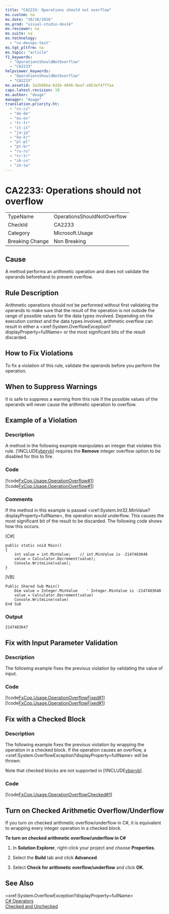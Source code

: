```yaml
---
title: "CA2233: Operations should not overflow"
ms.custom: na
ms.date: "10/10/2016"
ms.prod: "visual-studio-dev14"
ms.reviewer: na
ms.suite: na
ms.technology: 
  - "vs-devops-test"
ms.tgt_pltfrm: na
ms.topic: "article"
f1_keywords: 
  - "OperationsShouldNotOverflow"
  - "CA2233"
helpviewer_keywords: 
  - "OperationsShouldNotOverflow"
  - "CA2233"
ms.assetid: 3a2b06ba-6d1b-4666-9eaf-e053ef47ffaa
caps.latest.revision: 19
ms.author: "douge"
manager: "douge"
translation.priority.ht: 
  - "cs-cz"
  - "de-de"
  - "es-es"
  - "fr-fr"
  - "it-it"
  - "ja-jp"
  - "ko-kr"
  - "pl-pl"
  - "pt-br"
  - "ru-ru"
  - "tr-tr"
  - "zh-cn"
  - "zh-tw"
---
```

# CA2233: Operations should not overflow
|||  
|-|-|  
|TypeName|OperationsShouldNotOverflow|  
|CheckId|CA2233|  
|Category|Microsoft.Usage|  
|Breaking Change|Non Breaking|  
  
## Cause  
 A method performs an arithmetic operation and does not validate the operands beforehand to prevent overflow.  
  
## Rule Description  
 Arithmetic operations should not be performed without first validating the operands to make sure that the result of the operation is not outside the range of possible values for the data types involved. Depending on the execution context and the data types involved, arithmetic overflow can result in either a \<xref:System.OverflowException?displayProperty=fullName> or the most significant bits of the result discarded.  
  
## How to Fix Violations  
 To fix a violation of this rule, validate the operands before you perform the operation.  
  
## When to Suppress Warnings  
 It is safe to suppress a warning from this rule if the possible values of the operands will never cause the arithmetic operation to overflow.  
  
## Example of a Violation  
  
### Description  
 A method in the following example manipulates an integer that violates this rule. [!INCLUDE[vbprvb](../codequality/includes/vbprvb_md.md)] requires the **Remove** integer overflow option to be disabled for this to fire.  
  
### Code  
 [!code[FxCop.Usage.OperationOverflow#1](../codequality/codesnippet/VisualBasic/ca2233--operations-should-not-overflow_1.vb)]
[!code[FxCop.Usage.OperationOverflow#1](../codequality/codesnippet/CSharp/ca2233--operations-should-not-overflow_1.cs)]  
  
### Comments  
 If the method in this example is passed \<xref:System.Int32.MinValue?displayProperty=fullName>, the operation would underflow. This causes the most significant bit of the result to be discarded. The following code shows how this occurs.  
  
 [C#]  
  
```  
public static void Main()  
{  
    int value = int.MinValue;    // int.MinValue is -2147483648   
    value = Calculator.Decrement(value);   
    Console.WriteLine(value);  
}  
```  
  
 [VB]  
  
```  
Public Shared Sub Main()       
    Dim value = Integer.MinValue    ' Integer.MinValue is -2147483648   
    value = Calculator.Decrement(value)   
    Console.WriteLine(value)   
End Sub  
```  
  
### Output  
  
```  
2147483647  
```  
  
## Fix with Input Parameter Validation  
  
### Description  
 The following example fixes the previous violation by validating the value of input.  
  
### Code  
 [!code[FxCop.Usage.OperationOverflowFixed#1](../codequality/codesnippet/CSharp/ca2233--operations-should-not-overflow_2.cs)]
[!code[FxCop.Usage.OperationOverflowFixed#1](../codequality/codesnippet/VisualBasic/ca2233--operations-should-not-overflow_2.vb)]  
  
## Fix with a Checked Block  
  
### Description  
 The following example fixes the previous violation by wrapping the operation in a checked block. If the operation causes an overflow, a \<xref:System.OverflowException?displayProperty=fullName> will be thrown.  
  
 Note that checked blocks are not supported in [!INCLUDE[vbprvb](../codequality/includes/vbprvb_md.md)].  
  
### Code  
 [!code[FxCop.Usage.OperationOverflowChecked#1](../codequality/codesnippet/CSharp/ca2233--operations-should-not-overflow_3.cs)]  
  
## Turn on Checked Arithmetic Overflow/Underflow  
 If you turn on checked arithmetic overflow/underflow in C#, it is equivalent to wrapping every integer operation in a checked block.  
  
 **To turn on checked arithmetic overflow/underflow in C#**  
  
1.  In **Solution Explorer**, right-click your project and choose **Properties**.  
  
2.  Select the **Build** tab and click **Advanced**.  
  
3.  Select **Check for arithmetic overflow/underflow** and click **OK**.  
  
## See Also  
 \<xref:System.OverflowException?displayProperty=fullName>   
 [C# Operators](../Topic/C%23%20Operators.md)   
 [Checked and Unchecked](../Topic/Checked%20and%20Unchecked%20\(C%23%20Reference\).md)